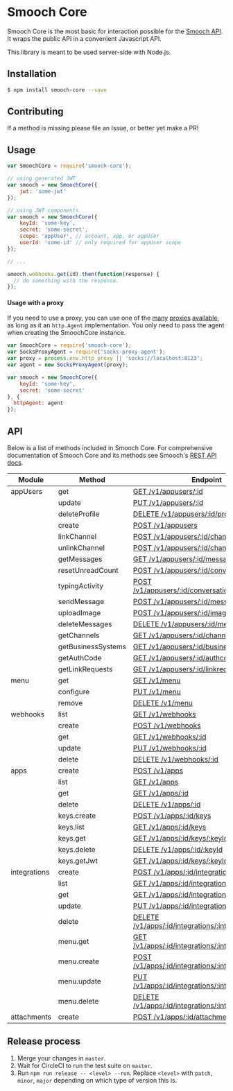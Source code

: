 # Smooch Core

Smooch Core is the most basic for interaction possible for the [Smooch API](http://docs.smooch.io/rest). It wraps the public API in a convenient Javascript API.

This library is meant to be used server-side with Node.js.

## Installation
```bash
$ npm install smooch-core --save
```

## Contributing

If a method is missing please file an Issue, or better yet make a PR!

## Usage

```js
var SmoochCore = require('smooch-core');

// using generated JWT
var smooch = new SmoochCore({
    jwt: 'some-jwt'
});

// using JWT components
var smooch = new SmoochCore({
    keyId: 'some-key',
    secret: 'some-secret',
    scope: 'appUser', // account, app, or appUser
    userId: 'some-id' // only required for appUser scope
});

// ...

smooch.webhooks.get(id).then(function(response) {
  // do something with the response.
});

```

#### Usage with a proxy
If you need to use a proxy, you can use one of the [many](https://www.npmjs.com/package/socks-proxy-agent) [proxies](https://www.npmjs.com/package/http-proxy-agent) [available](https://www.npmjs.com/package/https-proxy-agent), as long as it an `http.Agent` implementation. You only need to pass the agent when creating the SmoochCore instance.


```js
var SmoochCore = require('smooch-core');
var SocksProxyAgent = require('socks-proxy-agent');
var proxy = process.env.http_proxy || 'socks://localhost:8123';
var agent = new SocksProxyAgent(proxy);

var smooch = new SmoochCore({
    keyId: 'some-key',
    secret: 'some-secret'
}, {
  httpAgent: agent
});
```

## API

Below is a list of methods included in Smooch Core. For comprehensive documentation of Smooch Core and its methods see Smooch's [REST API docs](https://docs.smooch.io/rest/).

| Module       | Method             | Endpoint                                                                                                        |
|--------------|--------------------|-----------------------------------------------------------------------------------------------------------------|
| appUsers     | get                | [GET /v1/appusers/:id](https://docs.smooch.io/rest/?javascript#get-app-user) |
|              | update             | [PUT /v1/appusers/:id](https://docs.smooch.io/rest/?javascript#update-app-user) |
|              | deleteProfile      | [DELETE /v1/appusers/:id/profile](https://docs.smooch.io/rest/?javascript#delete-app-user) |
|              | create             | [POST /v1/appusers](https://docs.smooch.io/rest/?javascript#pre-create-app-user) |
|              | linkChannel        | [POST /v1/appusers/:id/channels](https://docs.smooch.io/rest/?javascript#link-app-user-to-channel) |
|              | unlinkChannel      | [POST /v1/appusers/:id/channels/:channel](https://docs.smooch.io/rest/?javascript#unlink-app-user-from-channel) |
|              | getMessages        | [GET /v1/appusers/:id/messages](https://docs.smooch.io/rest/?javascript#get-messages) |
|              | resetUnreadCount   | [POST /v1/appusers/:id/conversation/read](https://docs.smooch.io/rest/?javascript#reset-unread-count) |
|              | typingActivity     | [POST /v1/appusers/:id/conversation/:activity](https://docs.smooch.io/rest/?javascript#typing-activity) |
|              | sendMessage        | [POST /v1/appusers/:id/messages](https://docs.smooch.io/rest/?javascript#post-message) |
|              | uploadImage        | [POST /v1/appusers/:id/images](https://docs.smooch.io/rest/?javascript#upload-image) |
|              | deleteMessages     | [DELETE /v1/appusers/:id/messages](https://docs.smooch.io/rest/?javascript#delete-messages) |
|              | getChannels        | [GET /v1/appusers/:id/channels](https://docs.smooch.io/rest/?javascript#get-app-user-channel-entities) |
|              | getBusinessSystems | [GET /v1/appusers/:id/businesssystems](https://docs.smooch.io/rest/?javascript#get-app-user-business-system-ids) |
|              | getAuthCode        | [GET /v1/appusers/:id/authcode](https://docs.smooch.io/rest/?javascript#get-auth-code) |
|              | getLinkRequests    | [GET /v1/appusers/:id/linkrequest](https://docs.smooch.io/rest/?javascript#get-link-request) |
| menu         | get                | [GET /v1/menu](https://docs.smooch.io/rest/?javascript#get-app-menu) |
|              | configure          | [PUT /v1/menu](https://docs.smooch.io/rest/?javascript#update-app-menu) |
|              | remove             | [DELETE /v1/menu](https://docs.smooch.io/rest/?javascript#delete-app-menu) |
| webhooks     | list               | [GET /v1/webhooks](https://docs.smooch.io/rest/?javascript#list-webhooks) |
|              | create             | [POST /v1/webhooks](https://docs.smooch.io/rest/?javascript#create-webhook) |
|              | get                | [GET /v1/webhooks/:id](https://docs.smooch.io/rest/?javascript#get-webhook) |
|              | update             | [PUT /v1/webhooks/:id](https://docs.smooch.io/rest/?javascript#update-webhook) |
|              | delete             | [DELETE /v1/webhooks/:id](https://docs.smooch.io/rest/?javascript#dlete-webhook) |
| apps         | create             | [POST /v1/apps](https://docs.smooch.io/rest/?javascript#create-app) |
|              | list               | [GET /v1/apps](https://docs.smooch.io/rest/?javascript#list-apps) |
|              | get                | [GET /v1/apps/:id](https://docs.smooch.io/rest/?javascript#get-app) |
|              | delete             | [DELETE /v1/apps/:id](https://docs.smooch.io/rest/?javascript#delete-app) |
|              | keys.create        | [POST /v1/apps/:id/keys](https://docs.smooch.io/rest/?javascript#create-key) |
|              | keys.list          | [GET /v1/apps/:id/keys](https://docs.smooch.io/rest/?javascript#list-keys) |
|              | keys.get           | [GET /v1/apps/:id/keys/:keyId](https://docs.smooch.io/rest/?javascript#get-key) |
|              | keys.delete        | [DELETE /v1/apps/:id/:keyId](https://docs.smooch.io/rest/?javascript#delete-key) |
|              | keys.getJwt        | [GET /v1/apps/:id/keys/:keyId/jwt](https://docs.smooch.io/rest/?javascript#get-jwt) |
| integrations | create             | [POST /v1/apps/:id/integrations](https://docs.smooch.io/rest/?javascript#create-integration) |
|              | list               | [GET /v1/apps/:id/integrations](https://docs.smooch.io/rest/?javascript#list-integrations) |
|              | get                | [GET /v1/apps/:id/integrations/integrationId](https://docs.smooch.io/rest/?javascript#get-integration) |
|              | update             | [PUT /v1/apps/:id/integrations/integrationId](https://docs.smooch.io/rest/?javascript#update-integration) |
|              | delete             | [DELETE /v1/apps/:id/integrations/:integrationId](https://docs.smooch.io/rest/?javascript#delete-integration) |
|              | menu.get           | [GET /v1/apps/:id/integrations/:integrationId/menu](https://docs.smooch.io/rest/?javascript#get-integration-menu) |
|              | menu.create        | [POST /v1/apps/:id/integrations/:integrationId/menu](https://docs.smooch.io/rest/?javascript#create-integration-menu) |
|              | menu.update        | [PUT /v1/apps/:id/integrations/:integrationId/menu](https://docs.smooch.io/rest/?javascript#update-integration-menu) |
|              | menu.delete        | [DELETE /v1/apps/:id/integrations/:integrationId/menu](https://docs.smooch.io/rest/?javascript#delete-integration-menu) |
| attachments  | create             | [POST /v1/apps/:id/attachments](https://docs.smooch.io/rest/?javascript#upload-attachment) |

## Release process
1. Merge your changes in `master`.
2. Wait for CircleCI to run the test suite on `master`.
3. Run `npm run release -- <level> --run`. Replace `<level>` with `patch`, `minor`, `major` depending on which type of version this is.
